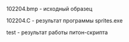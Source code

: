 102204.bmp - исходный образец

102204.C - результат программы sprites.exe

test - результат работы питон-скрипта 
